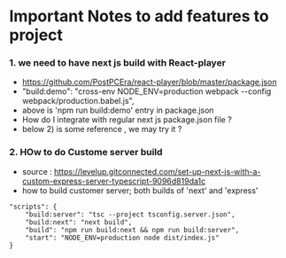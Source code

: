 # Important Notes to add features to project

### 1. we need to have next js build with  React-player
- https://github.com/PostPCEra/react-player/blob/master/package.json
- "build:demo": "cross-env NODE_ENV=production webpack --config webpack/production.babel.js",
- above is 'npm run build:demo' entry in package.json
- How do I integrate with regular next js package.json file ?
- below 2) is some reference , we may try it ?



### 2. HOw to do Custome server build
- source : https://levelup.gitconnected.com/set-up-next-js-with-a-custom-express-server-typescript-9096d819da1c
- how to build customer server; both builds of 'next' and 'express'
```
"scripts": {
    "build:server": "tsc --project tsconfig.server.json",
    "build:next": "next build",
    "build": "npm run build:next && npm run build:server",
    "start": "NODE_ENV=production node dist/index.js"
}
```
